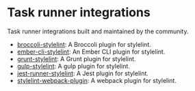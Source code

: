 # Task runner integrations

Task runner integrations built and maintained by the community.

- [broccoli-stylelint](https://github.com/billybonks/broccoli-stylelint): A Broccoli plugin for stylelint.
- [ember-cli-stylelint](https://github.com/billybonks/ember-cli-stylelint): An Ember CLI plugin for stylelint.
- [grunt-stylelint](https://github.com/wikimedia/grunt-stylelint): A Grunt plugin for stylelint.
- [gulp-stylelint](https://github.com/olegskl/gulp-stylelint): A gulp plugin for stylelint.
- [jest-runner-stylelint](https://github.com/keplersj/jest-runner-stylelint): A Jest plugin for stylelint.
- [stylelint-webpack-plugin](https://github.com/webpack-contrib/stylelint-webpack-plugin): A webpack plugin for stylelint.
